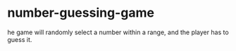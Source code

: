 # number-guessing-game
he game will randomly select a number within a range, and the player has to guess it. 
